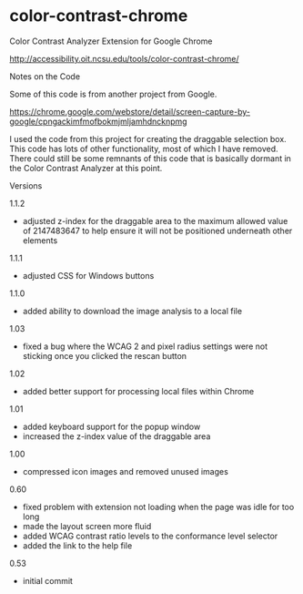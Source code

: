 color-contrast-chrome
=====================

Color Contrast Analyzer Extension for Google Chrome

http://accessibility.oit.ncsu.edu/tools/color-contrast-chrome/

Notes on the Code

Some of this code is from another project from Google.

https://chrome.google.com/webstore/detail/screen-capture-by-google/cpngackimfmofbokmjmljamhdncknpmg

I used the code from this project for creating the draggable selection box. This code has lots of other functionality, most of which I have removed. There could still be some remnants of this code that is basically dormant in the Color Contrast Analyzer at this point.

Versions

1.1.2
* adjusted z-index for the draggable area to the maximum allowed value of 2147483647 to help ensure it will not be positioned underneath other elements

1.1.1
* adjusted CSS for Windows buttons

1.1.0
* added ability to download the image analysis to a local file

1.03
* fixed a bug where the WCAG 2 and pixel radius settings were not sticking once you clicked the rescan button

1.02
* added better support for processing local files within Chrome

1.01
* added keyboard support for the popup window
* increased the z-index value of the draggable area

1.00
* compressed icon images and removed unused images

0.60
* fixed problem with extension not loading when the page was idle for too long
* made the layout screen more fluid
* added WCAG contrast ratio levels to the conformance level selector
* added the link to the help file

0.53
* initial commit

